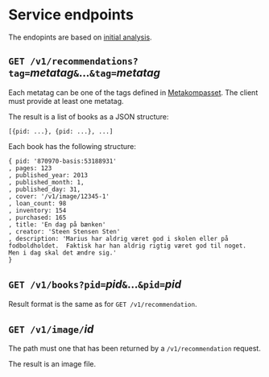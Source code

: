 # Service endpoints

The endopints are based on [initial analysis](content-first-backend.png).

## `GET /v1/recommendations?tag=`*metatag*`&`...`&tag=`*metatag*

Each metatag can be one of the tags defined in [Metakompasset](https://github.com/DBCDK/metakompasset).  The client must provide at least one metatag.

The result is a list of books as a JSON structure:

    [{pid: ...}, {pid: ...}, ...]

Each book has the following structure:

    { pid: '870970-basis:53188931'
    , pages: 123
    , published_year: 2013
    , published_month: 1,
    , published_day: 31,
    , cover: '/v1/image/12345-1'
    , loan_count: 98
    , inventory: 154
    , purchased: 165
    , title: 'En dag på bænken'
    , creator: 'Steen Stensen Sten'
    , description: 'Marius har aldrig været god i skolen eller på fodboldholdet.  Faktisk har han aldrig rigtig været god til noget.  Men i dag skal det ændre sig.'
    }

## `GET /v1/books?pid=`*pid*`&`...`&pid=`*pid*

Result format is the same as for `GET /v1/recommendation`.

## `GET /v1/image/`*id*

The path must one that has been returned by a `/v1/recommendation` request.

The result is an image file.

